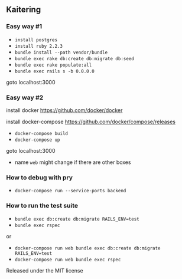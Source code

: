 ## Kaitering


### Easy way #1

- `install postgres`
- `install ruby 2.2.3`
- `bundle install --path vendor/bundle`
- `bundle exec rake db:create db:migrate db:seed`
- `bundle exec rake populate:all`
- `bundle exec rails s -b 0.0.0.0`

goto localhost:3000

### Easy way #2

install docker https://github.com/docker/docker

install docker-compose https://github.com/docker/compose/releases

- `docker-compose build`
- `docker-compose up`

goto localhost:3000

* name `web` might change if there are other boxes

### How to debug with pry
 
- `docker-compose run --service-ports backend`

### How to run the test suite

- `bundle exec db:create db:migrate RAILS_ENV=test`
- `bundle exec rspec`

or

- `docker-compose run web bundle exec db:create db:migrate RAILS_ENV=test`
- `docker-compose run web bundle exec rspec`

Released under the MIT license